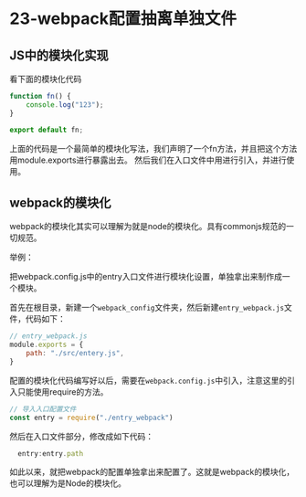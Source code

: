 # 23-webpack配置抽离单独文件

## JS中的模块化实现

看下面的模块化代码

```javascript
function fn() {
	console.log("123");
}

export default fn;
```

上面的代码是一个最简单的模块化写法，我们声明了一个fn方法，并且把这个方法用module.exports进行暴露出去。
然后我们在入口文件中用进行引入，并进行使用。

## webpack的模块化

webpack的模块化其实可以理解为就是node的模块化。具有commonjs规范的一切规范。

举例： 

把webpack.config.js中的entry入口文件进行模块化设置，单独拿出来制作成一个模块。

首先在根目录，新建一个`webpack_config`文件夹，然后新建`entry_webpack.js`文件，代码如下：

```javascript
// entry_webpack.js
module.exports = {
	path: "./src/entery.js",
}
```

配置的模块化代码编写好以后，需要在`webpack.config.js`中引入，注意这里的引入只能使用require的方法。

```javascript
// 导入入口配置文件
const entry = require("./entry_webpack")
```

然后在入口文件部分，修改成如下代码：
```javascript
  entry:entry.path
```

如此以来，就把webpack的配置单独拿出来配置了。这就是webpack的模块化，也可以理解为是Node的模块化。